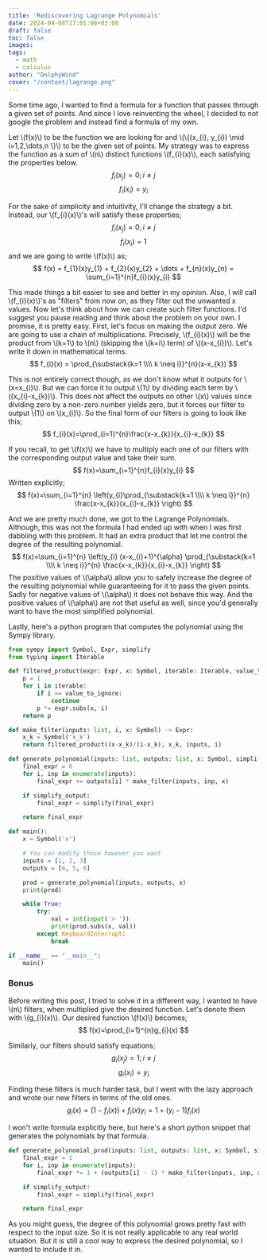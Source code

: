 ```yaml
---
title: 'Rediscovering Lagrange Polynomials'
date: 2024-04-08T17:01:08+03:00
draft: false
toc: false
images:
tags:
  - math
  - calculus
author: "DolphyWind"
cover: "/content/lagrange.png"
---
```


Some time ago, I wanted to find a formula for a function that passes through a given set of points. And since I love reinventing the wheel,
I decided to not google the problem and instead find a formula of my own.

Let \\(f(x)\\) to be the function we are looking for and \\(\\{(x_{i}, y_{i}) \mid i=1,2,\dots,n \\}\\) to be the given set of points. My
strategy was to express the function as a sum of \\(n\\) distinct functions \\(f_{i}(x)\\), each satisfying the properties below.
$$ f_{i}(x_{j})=0; i \neq j $$
$$ f_{i}(x_{i})=y_{i} $$

For the sake of simplicity and intuitivity, I'll change the strategy a bit. Instead, our \\(f_{i}(x)\\)'s will satisfy these properties;
$$ f_{i}(x_{j})=0; i \neq j $$
$$ f_{i}(x_{i})=1 $$
and we are going to write \\(f(x)\\) as;
$$ f(x) = f_{1}(x)y_{1} + f_{2}(x)y_{2} + \dots + f_{n}(x)y_{n} = \sum_{i=1}^{n}f_{i}(x)y_{i} $$

This made things a bit easier to see and better in my opinion. Also, I will call \\(f_{i}(x)\\)'s as "filters" from now on, as they filter out
the unwanted x values. Now let's think about how we can create such filter functions. I'd suggest you pause reading and think about the problem
on your own. I promise, it is pretty easy. First, let's focus on making the output zero. We are going to use a chain of multiplications.
Precisely, \\(f_{i}(x)\\) will be the product from \\(k=1\\) to \\(n\\) (skipping the \\(k=i\\) term) of \\((x-x_{i})\\). Let's write it down in
mathematical terms.
$$ f_{i}(x) = \prod_{\substack{k=1 \\\\ k \neq i}}^{n}(x-x_{k}) $$

This is not entirely correct though, as we don't know what it outputs for \\(x=x_{i}\\). But we can force it to output \\(1\\) by dividing each
term by \\((x_{i}-x_{k})\\). This does not affect the outputs on other \\(x\\) values since dividing zero by a non-zero number yields zero, but
it forces our filter to output \\(1\\) on \\(x_{i}\\). So the final form of our filters is going to look like this;
$$ f_{i}(x)=\prod_{i=1}^{n}\frac{x-x_{k}}{x_{i}-x_{k}} $$

If you recall, to get \\(f(x)\\) we have to multiply each one of our filters with the corresponding output value and take their sum.
$$ f(x)=\sum_{i=1}^{n}f_{i}(x)y_{i} $$
Written explicitly;
$$ f(x)=\sum_{i=1}^{n} \left(y_{i}\prod_{\substack{k=1 \\\\ k \neq i}}^{n} \frac{x-x_{k}}{x_{i}-x_{k}} \right) $$

And we are pretty much done, we got to the Lagrange Polynomials. Although, this was not the formula I had ended up with when I was first dabbling
with this problem. It had an extra product that let me control the degree of the resulting polynomial.
$$ f(x)=\sum_{i=1}^{n} \left(y_{i} (x-x_{i}+1)^{\alpha} \prod_{\substack{k=1 \\\\ k \neq i}}^{n} \frac{x-x_{k}}{x_{i}-x_{k}} \right) $$
The positive values of \\(\alpha\\) allow you to safely increase the degree of the resulting polynomial while guaranteeing for it to pass the given points.
Sadly for negative values of \\(\alpha\\) it does not behave this way. And the positive values of \\(\alpha\\) are not that useful as well, since you'd
generally want to have the most simplified polynomial.

Lastly, here's a python program that computes the polynomial using the Sympy library.
```py
from sympy import Symbol, Expr, simplify
from typing import Iterable

def filtered_product(expr: Expr, x: Symbol, iterable: Iterable, value_to_ignore):
    p = 1
    for i in iterable:
        if i == value_to_ignore:
            continue
        p *= expr.subs(x, i)
    return p

def make_filter(inputs: list, i, x: Symbol) -> Expr:
    x_k = Symbol('x_k')
    return filtered_product((x-x_k)/(i-x_k), x_k, inputs, i)

def generate_polynomial(inputs: list, outputs: list, x: Symbol, simplify_output: bool=True):
    final_expr = 0
    for i, inp in enumerate(inputs):
        final_expr += outputs[i] * make_filter(inputs, inp, x)

    if simplify_output:
        final_expr = simplify(final_expr)

    return final_expr

def main():
    x = Symbol('x')

    # You can modify those however you want
    inputs = [1, 2, 3]
    outputs = [4, 5, 6]

    prod = generate_polynomial(inputs, outputs, x)
    print(prod)

    while True:
        try:
            val = int(input('> '))
            print(prod.subs(x, val))
        except KeyboardInterrupt:
            break

if __name__ == "__main__":
    main()
```


### Bonus
Before writing this post, I tried to solve it in a different way, I wanted to have \\(n\\) filters, when multiplied give the desired function.
Let's denote them with \\(g_{i}(x)\\). Our desired function \\(f(x)\\) becomes;
$$ f(x)=\prod_{i=1}^{n}g_{i}(x) $$

Similarly, our filters should satisfy equations;
$$ g_{i}(x_{j})=1; i \neq j $$
$$ g_{i}(x_{i})=y_{i} $$

Finding these filters is much harder task, but I went with the lazy approach and wrote our new filters in terms of the old ones.
$$ g_{i}(x) = (1-f_{i}(x)) + f_{i}(x)y_{i} = 1 + (y_{i} - 1)f_{i}(x)$$

I won't write formula explicitly here, but here's a short python snippet that generates the polynomials by that formula.
```py
def generate_polynomial_prod(inputs: list, outputs: list, x: Symbol, simplify_output: bool=True):
    final_expr = 1
    for i, inp in enumerate(inputs):
        final_expr *= 1 + (outputs[i] - 1) * make_filter(inputs, inp, x)

    if simplify_output:
        final_expr = simplify(final_expr)

    return final_expr
```

As you might guess, the degree of this polynomial grows pretty fast with respect to the input size. So it is not really applicable to any real world situation.
But it is still a cool way to express the desired polynomial, so I wanted to include it in.
